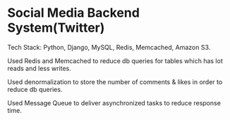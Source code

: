 # Social Media Backend System(Twitter)

Tech Stack: Python, Django, MySQL, Redis, Memcached, Amazon S3.

Used Redis and Memcached to reduce db queries for tables which has lot reads and less writes.

Used denormalization to store the number of comments & likes in order to reduce db queries.

Used Message Queue to deliver asynchronized tasks to reduce response time.
